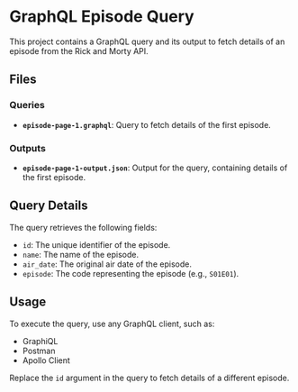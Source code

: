# GraphQL Episode Query

This project contains a GraphQL query and its output to fetch details of an episode from the Rick and Morty API.

## Files

### Queries

- **`episode-page-1.graphql`**: Query to fetch details of the first episode.

### Outputs

- **`episode-page-1-output.json`**: Output for the query, containing details of the first episode.

## Query Details

The query retrieves the following fields:

- `id`: The unique identifier of the episode.
- `name`: The name of the episode.
- `air_date`: The original air date of the episode.
- `episode`: The code representing the episode (e.g., `S01E01`).

## Usage

To execute the query, use any GraphQL client, such as:

- GraphiQL
- Postman
- Apollo Client

Replace the `id` argument in the query to fetch details of a different episode.
